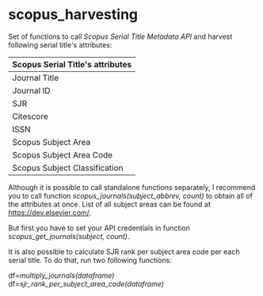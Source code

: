 # scopus_harvesting

Set of functions to call _Scopus Serial Title Metadata API_ and harvest following serial title's attributes:

| Scopus Serial Title's attributes |
| -------------------------------- |
| Journal Title                    |
| Journal ID                       |
| SJR                              |
| Citescore                        |
| ISSN                             |
| Scopus Subject Area              |
| Scopus Subject Area Code         |
| Scopus Subject Classification    |

Although it is possible to call standalone functions separately, I recommend you to call function _scopus_journals(subject_abbrev, count)_ to obtain all of the attributes at once. List of all subject areas can be found at https://dev.elsevier.com/.

But first you have to set your API credentials in function _scopus_get_journals(subject, count)_.

It is also possible to calculate SJR rank per subject area code per each serial title. To do that, run two following functions:

df=_multiply_journals(dataframe)_\
df=_sjr_rank_per_subject_area_code(dataframe)_

